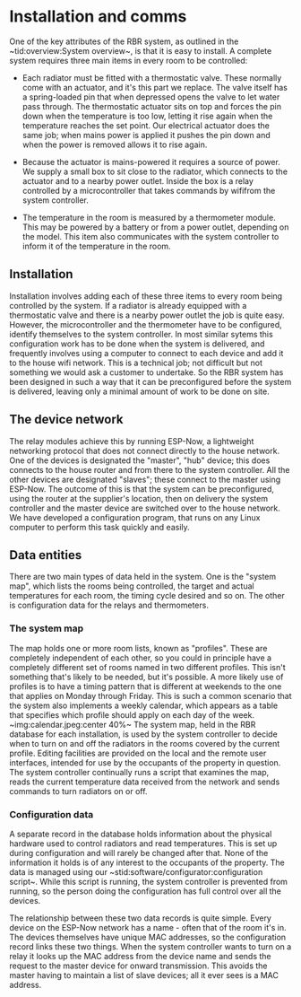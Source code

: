 # Installation and comms #

One of the key attributes of the RBR system, as outlined in the ~tid:overview:System overview~, is that it is easy to install. A complete system requires three main items in every room to be controlled:

 - Each radiator must be fitted with a thermostatic valve. These normally come with an actuator, and it's this part we replace. The valve itself has a spring-loaded pin that when depressed opens the valve to let water pass through. The thermostatic actuator sits on top and forces the pin down when the temperature is too low, letting it rise again when the temperature reaches the set point. Our electrical actuator does the same job; when mains power is applied it pushes the pin down and when the power is removed allows it to rise again.
 
 - Because the actuator is mains-powered it requires a source of power. We supply a small box to sit close to the radiator, which connects to the actuator and to a nearby power outlet. Inside the box is a relay controlled by a microcontroller that takes commands by wififrom the system controller.
 
 - The temperature in the room is measured by a thermometer module. This may be powered by a battery or from a power outlet, depending on the model. This item also communicates with the system controller to inform it of the temperature in the room.

## Installation ##
Installation involves adding each of these three items to every room being controlled by the system. If a radiator is already equipped with a thermostatic valve and there is a nearby power outlet the job is quite easy. However, the microcontroller and the thermometer have to be configured, identify themselves to the system controller. In most similar sytems this configuration work has to be done when the system is delivered, and frequently involves using a computer to connect to each device and add it to the house wifi network. This is a technical job; not difficult but not something we would ask a customer to undertake. So the RBR system has been designed in such a way that it can be preconfigured before the system is delivered, leaving only a minimal amount of work to be done on site.

## The device network ##
The relay modules achieve this by running ESP-Now, a lightweight networking protocol that does not connect directly to the house network. One of the devices is designated the "master", "hub" device; this does connects to the house router and from there to the system controller. All the other devices are designated "slaves"; these connect to the master using ESP-Now. The outcome of this is that the system can be preconfigured, using the router at the supplier's location, then on delivery the system controller and the master device are switched over to the house network. We have developed a configuration program, that runs on any Linux computer to perform this task quickly and easily.

## Data entities ##
There are two main types of data held in the system. One is the "system map", which lists the rooms being controlled, the target and actual temperatures for each room, the timing cycle desired and so on. The other is configuration data for the relays and thermometers.

### The system map ###
The map holds one or more room lists, known as "profiles". These are completely independent of each other, so you could in principle have a completely different set of rooms named in two different profiles. This isn't something that's likely to be needed, but it's possible. A more likely use of profiles is to have a timing pattern that is different at weekends to the one that applies on Monday through Friday. This is such a common scenario that the system also implements a weekly calendar, which appears as a table that specifies which profile should apply on each day of the week.
~img:calendar.jpeg:center 40%~
The system map, held in the RBR database for each installation, is used by the system controller to decide when to turn on and off the radiators in the rooms covered by the current profile. Editing facilities are provided on the local and the remote user interfaces, intended for use by the occupants of the property in question. The system controller continually runs a script that examines the map, reads the current temperature data received from the network and sends commands to turn radiators on or off.

### Configuration data ###
A separate record in the database holds information about the physical hardware used to control radiators and read temperatures. This is set up during configuration and will rarely be changed after that. None of the information it holds is of any interest to the occupants of the property. The data is managed using our ~stid:software/configurator:configuration script~. While this script is running, the system controller is prevented from running, so the person doing the configuration has full control over all the devices.

The relationship between these two data records is quite simple. Every device on the ESP-Now network has a name - often that of the room it's in. The devices themselves have unique MAC addresses, so the configuration record links these two things. When the system controller wants to turn on a relay it looks up the MAC address from the device name and sends the request to the master device for onward transmission. This avoids the master having to maintain a list of slave devices; all it ever sees is a MAC address.
